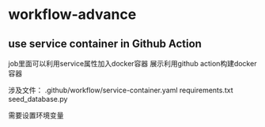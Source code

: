 # workflow-advance

## use service container in Github Action
job里面可以利用service属性加入docker容器
展示利用github action构建docker容器

涉及文件：
.github/workflow/service-container.yaml
requirements.txt
seed_database.py

需要设置环境变量